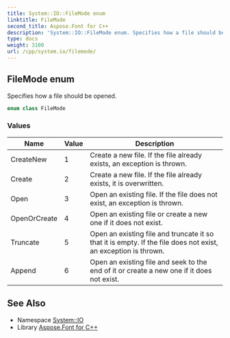 ```yaml
---
title: System::IO::FileMode enum
linktitle: FileMode
second_title: Aspose.Font for C++
description: 'System::IO::FileMode enum. Specifies how a file should be opened in C++.'
type: docs
weight: 3100
url: /cpp/system.io/filemode/
---
```

## FileMode enum


Specifies how a file should be opened.

```cpp
enum class FileMode
```

### Values

| Name | Value | Description |
| --- | --- | --- |
| CreateNew | 1 | Create a new file. If the file already exists, an exception is thrown. |
| Create | 2 | Create a new file. If the file already exists, it is overwritten. |
| Open | 3 | Open an existing file. If the file does not exist, an exception is thrown. |
| OpenOrCreate | 4 | Open an existing file or create a new one if it does not exist. |
| Truncate | 5 | Open an existing file and truncate it so that it is empty. If the file does not exist, an exception is thrown. |
| Append | 6 | Open an existing file and seek to the end of it or create a new one if it does not exist. |

## See Also

* Namespace [System::IO](../)
* Library [Aspose.Font for C++](../../)
